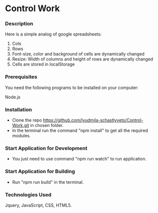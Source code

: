 # Control Work

### Description

Here is a simple analog of google spreadsheets:
1. Cols
2. Rows
3. Font-size, color and background of cells are dynamically changed
4. Resize: Width of columns and height of rows are dynamically changed
5. Cells are stored in localStorage

### Prerequisites

You need the following programs to be installed on your computer:

Node.js

###  Installation

* Clone the repo https://github.com/lyudmila-schastlyvets/Control-Work.git in chosen folder.
* In the terminal run the command "npm install" to get all the required modules.
 
### Start Application for Development

* You just need to use command "npm run watch" to run application.
 
### Start Application for Building 
* Run "npm run build"  in the terminal.

### Technologies Used

Jquery, JavaScript, CSS, HTML5.
